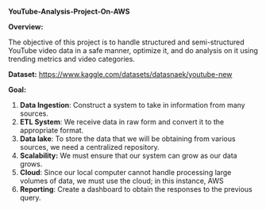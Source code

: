 **YouTube-Analysis-Project-On-AWS**



**Overview:**


The objective of this project is to handle structured and semi-structured YouTube video data in a safe manner, optimize it, and do analysis on it using trending metrics and video categories.


**Dataset:** https://www.kaggle.com/datasets/datasnaek/youtube-new

**Goal:**

1.	**Data Ingestion**: Construct a system to take in information from many sources.
2.	**ETL System**: We receive data in raw form and convert it to the appropriate format.
3.	**Data lake**: To store the data that we will be obtaining from various sources, we need a centralized repository.
4.	**Scalability:** We must ensure that our system can grow as our data grows.
5.	**Cloud**: Since our local computer cannot handle processing large volumes of data, we must use the cloud; in this instance, AWS 
6.	**Reporting**: Create a dashboard to obtain the responses to the previous query.



